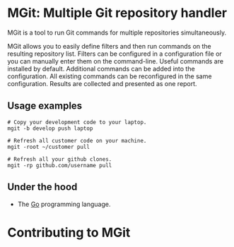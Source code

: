 MGit: Multiple Git repository handler
=====================================

MGit is a tool to run Git commands for multiple repositories simultaneously.

MGit allows you to easily define filters and then run commands on the resulting repository list. Filters can be configured in a configuration file or you can manually enter them on the command-line.
Useful commands are installed by default. Additional commands can be added into the configuration. All existing commands can be reconfigured in the same configuration.
Results are collected and presented as one report.

Usage examples
--------------

    # Copy your development code to your laptop.
    mgit -b develop push laptop

    # Refresh all customer code on your machine.
    mgit -root ~/customer pull

    # Refresh all your github clones.
    mgit -rp github.com/username pull


Under the hood
--------------

* The [Go](http://golang.org) programming language.

Contributing to MGit
====================

